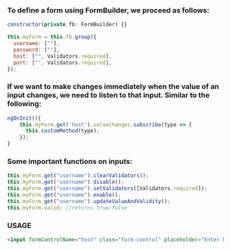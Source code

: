 ### To define a form using FormBuilder, we proceed as follows:

```javascript
constructor(private fb: FormBuilder) {}

this.myForm = this.fb.group({
  username: [""],
  password: [""],
  host: ["", Validators.required],
  port: ["", Validators.required],
});
```

### If we want to make changes immediately when the value of an input changes, we need to listen to that input. Similar to the following:

```javascript
ngOnInit(){
    this.myForm.get('host').valueChanges.subscribe(type => {
      this.customMethod(type);
    });
}
```

### Some important functions on inputs:

```javascript
this.myForm.get("username").clearValidators();
this.myForm.get("username").disable();
this.myForm.get("username").setValidators([Validators.required]);
this.myForm.get("username").enable();
this.myForm.get("username").updateValueAndValidity();
this.myForm.valid; //returns true/false
```

### USAGE

```html
<input formControlName="host" class="form-control" placeholder="Enter host" />
```
